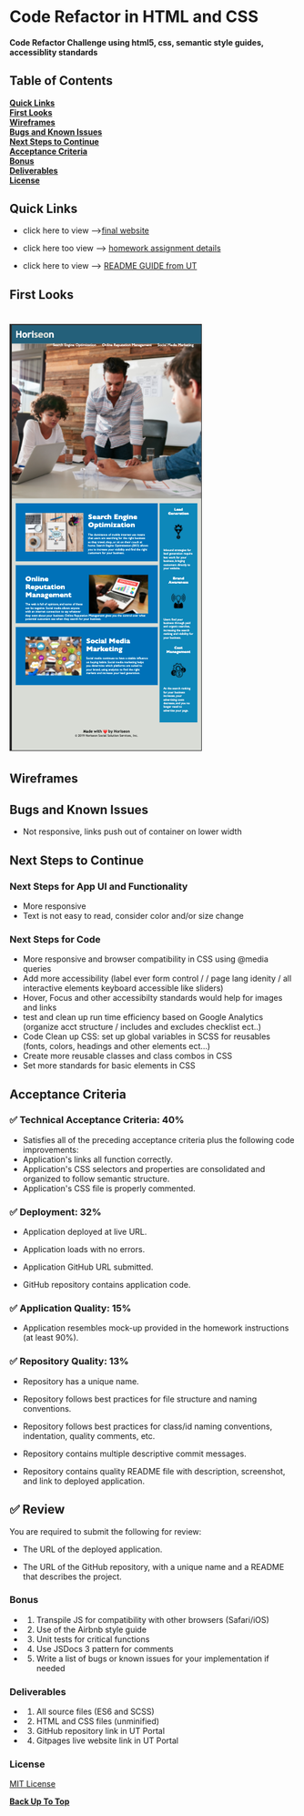 # Code Refactor in HTML and CSS

#### Code Refactor Challenge using html5, css, semantic style guides, accessiblity standards


## Table of Contents

**[Quick Links](#Quick-Links)**<br>
**[First Looks](#First-Looks)**<br>
**[Wireframes](#Wireframes)**<br>
**[Bugs and Known Issues](#Bugs-and-Known-Issues)**<br>
**[Next Steps to Continue](#Next-Steps-to-Continue)**<br>
**[Acceptance Criteria](#Acceptance-Criteria)**<br>
**[Bonus](#Bonus)**<br>
**[Deliverables](#Deliverables)**<br>
**[License](#License)**<br>

## Quick Links

- click here to view -->[final website](https://jessamyn27.github.io/Code-Refactor-in-HTML-and-CSS/)

- click here too view --> [homework assignment details](https://github.com/the-Coding-Boot-Camp-at-UT/UTA-VIRT-FSF-FT-06-2021-U-LOL/blob/master/01-HTML-Git-CSS/02-Homework/README.md)

- click here to view --> [README GUIDE from UT](https://github.com/the-Coding-Boot-Camp-at-UT/UTA-VIRT-FSF-FT-06-2021-U-LOL/blob/master/01-HTML-Git-CSS/02-Homework/Homework-Guide/README.md)


## First Looks

# ![](assets/screenshots/website.png)


## Wireframes


## Bugs and Known Issues

- Not responsive, links push out of container on lower width


## Next Steps to Continue

### Next Steps for App UI and Functionality

- More responsive
- Text is not easy to read, consider color and/or size change


### Next Steps for Code

- More responsive and browser compatibility in CSS using @media queries
- Add more accessibility (label ever form control / / page lang idenity / all interactive elements keyboard accessible like sliders)
- Hover, Focus and other accessibilty standards would help for images and links
- test and clean up run time efficiency based on Google Analytics (organize acct structure / includes and excludes checklist ect..)
- Code Clean up CSS: set up global variables in SCSS for reusables (fonts, colors, headings and other elements ect...)
- Create more reusable classes and class combos in CSS
- Set more standards for basic elements in CSS


## Acceptance Criteria

### ✅ Technical Acceptance Criteria: 40%

- Satisfies all of the preceding acceptance criteria plus the following code improvements:
- Application's links all function correctly.
- Application's CSS selectors and properties are consolidated and organized to follow semantic structure.
- Application's CSS file is properly commented.

### ✅ Deployment: 32%

- Application deployed at live URL.

- Application loads with no errors.

- Application GitHub URL submitted.

- GitHub repository contains application code.

### ✅ Application Quality: 15%

- Application resembles mock-up provided in the homework instructions (at least 90%).

### ✅ Repository Quality: 13%

- Repository has a unique name.

- Repository follows best practices for file structure and naming conventions.

- Repository follows best practices for class/id naming conventions, indentation, quality comments, etc.

- Repository contains multiple descriptive commit messages.

- Repository contains quality README file with description, screenshot, and link to deployed application.

## ✅ Review

You are required to submit the following for review:

- The URL of the deployed application.

- The URL of the GitHub repository, with a unique name and a README that describes the project.



### Bonus

- 1. Transpile JS for compatibility with other browsers (Safari/iOS)
- 2. Use of the Airbnb style guide
- 3. Unit tests for critical functions
- 4. Use JSDocs 3 pattern for comments
- 5. Write a list of bugs or known issues for your implementation if needed


### Deliverables

- 1. All source files (ES6 and SCSS)
- 2. HTML and CSS files (unminified)
- 3. GitHub repository link in UT Portal
- 4. Gitpages live website link in UT Portal

### License

[MIT License](https://opensource.org/licenses/MIT)


**[Back Up To Top](#Code-Refactor-in-HTML-and-CSS)**
